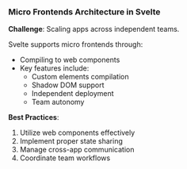 ### Micro Frontends Architecture in Svelte

**Challenge**: Scaling apps across independent teams.

Svelte supports micro frontends through:

- Compiling to web components
- Key features include:
  - Custom elements compilation
  - Shadow DOM support
  - Independent deployment
  - Team autonomy

**Best Practices**:
1. Utilize web components effectively
2. Implement proper state sharing
3. Manage cross-app communication
4. Coordinate team workflows